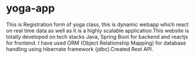 # yoga-app
This is Registration form of yoga class, this is dynamic webapp which react on real time data as well as it is a highly scalable application.This website is totally developed on tech stacks Java, Spring Boot for backend and reactjs for frontend. I have used ORM (Object Relationship Mapping) for database handling using hibernate framework (jdbc).Created Rest API.  

